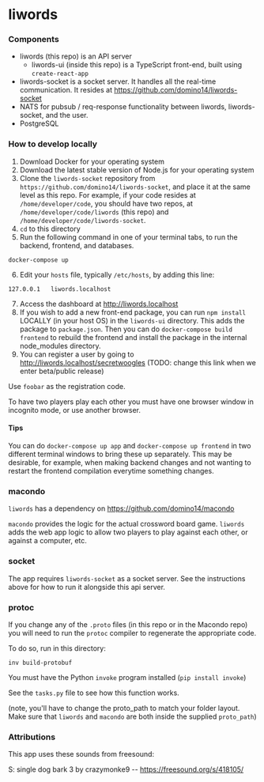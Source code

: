 # liwords

### Components

- liwords (this repo) is an API server
  - liwords-ui (inside this repo) is a TypeScript front-end, built using `create-react-app`
- liwords-socket is a socket server. It handles all the real-time communication. It resides at https://github.com/domino14/liwords-socket
- NATS for pubsub / req-response functionality between liwords, liwords-socket, and the user.
- PostgreSQL

### How to develop locally

1. Download Docker for your operating system
2. Download the latest stable version of Node.js for your operating system
3. Clone the `liwords-socket` repository from `https://github.com/domino14/liwords-socket`, and place it at the same level as this repo. For example, if your code resides at `/home/developer/code`, you should have two repos, at `/home/developer/code/liwords` (this repo) and `/home/developer/code/liwords-socket`.
4. `cd` to this directory
5. Run the following command in one of your terminal tabs, to run the backend, frontend, and databases.

`docker-compose up`

6. Edit your `hosts` file, typically `/etc/hosts`, by adding this line:

```
127.0.0.1	liwords.localhost
```

7. Access the dashboard at http://liwords.localhost
8. If you wish to add a new front-end package, you can run `npm install` LOCALLY (in your host OS) in the `liwords-ui` directory. This adds the package to `package.json`. Then you can do `docker-compose build frontend` to rebuild the frontend and install the package in the internal node_modules directory.
9. You can register a user by going to http://liwords.localhost/secretwoogles (TODO: change this link when we enter beta/public release)

Use `foobar` as the registration code.

To have two players play each other you must have one browser window in incognito mode, or use another browser.

#### Tips

You can do `docker-compose up app` and `docker-compose up frontend` in two different terminal windows to bring these up separately. This may be desirable, for example, when making backend changes and not wanting to restart the frontend compilation everytime something changes.

### macondo

`liwords` has a dependency on https://github.com/domino14/macondo

`macondo` provides the logic for the actual crossword board game. `liwords` adds
the web app logic to allow two players to play against each other, or against
a computer, etc.

### socket

The app requires `liwords-socket` as a socket server. See the instructions above for how to run it alongside this api server.

### protoc

If you change any of the `.proto` files (in this repo or in the Macondo repo) you will need to run the `protoc` compiler to regenerate the appropriate code.

To do so, run in this directory:

`inv build-protobuf`

You must have the Python `invoke` program installed (`pip install invoke`)

See the `tasks.py` file to see how this function works.

(note, you'll have to change the proto_path to match your folder layout. Make sure that `liwords` and `macondo` are both inside the supplied `proto_path`)

### Attributions

This app uses these sounds from freesound:

S: single dog bark 3 by crazymonke9 -- https://freesound.org/s/418105/
